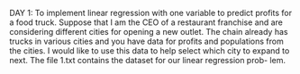 
DAY 1:
To implement linear regression with one
variable to predict profits for a food truck. Suppose that I am the CEO of a
restaurant franchise and are considering different cities for opening a new
outlet. The chain already has trucks in various cities and you have data for
profits and populations from the cities.
I would like to use this data to help select which city to expand
to next.
The file 1.txt contains the dataset for our linear regression prob-
lem.
